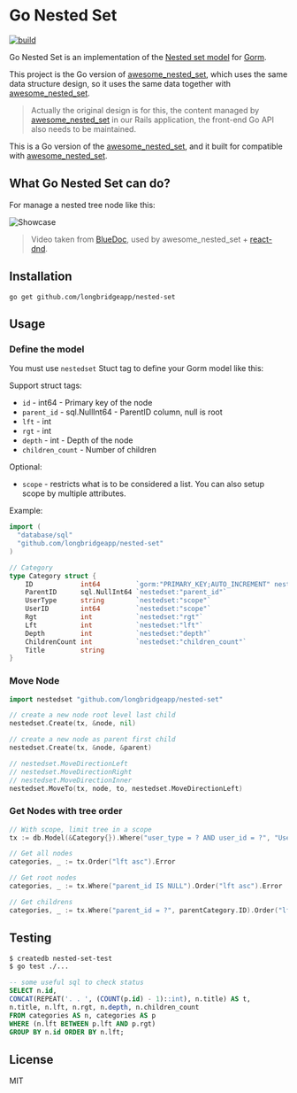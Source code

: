 # Go Nested Set

[![build](https://github.com/longbridgeapp/nested-set/workflows/build/badge.svg)](https://github.com/longbridgeapp/nested-set/actions?query=workflow%3Abuild)

Go Nested Set is an implementation of the [Nested set model](https://en.wikipedia.org/wiki/Nested_set_model) for [Gorm](https://gorm.io/index.html).

This project is the Go version of [awesome_nested_set](https://github.com/collectiveidea/awesome_nested_set), which uses the same data structure design, so it uses the same data together with [awesome_nested_set](https://github.com/collectiveidea/awesome_nested_set).

> Actually the original design is for this, the content managed by [awesome_nested_set](https://github.com/collectiveidea/awesome_nested_set) in our Rails application, the front-end Go API also needs to be maintained.

This is a Go version of the [awesome_nested_set](https://github.com/collectiveidea/awesome_nested_set), and it built for compatible with [awesome_nested_set](https://github.com/collectiveidea/awesome_nested_set).

## What Go Nested Set can do?

For manage a nested tree node like this:

![Showcase](https://user-images.githubusercontent.com/5518/103117256-8717d900-46a4-11eb-9079-743051b59104.gif)

> Video taken from [BlueDoc](https://github.com/huacnlee/bluedoc), used by awesome_nested_set + [react-dnd](https://react-dnd.github.io/react-dnd/examples/sortable/simple).

## Installation

```
go get github.com/longbridgeapp/nested-set
```

## Usage

### Define the model

You must use `nestedset` Stuct tag to define your Gorm model like this:

Support struct tags:

- `id` - int64 - Primary key of the node
- `parent_id` - sql.NullInt64 - ParentID column, null is root
- `lft` - int
- `rgt` - int
- `depth` - int - Depth of the node
- `children_count` - Number of children

Optional:

- `scope` - restricts what is to be considered a list. You can also setup scope by multiple attributes.

Example:

```go
import (
  "database/sql"
  "github.com/longbridgeapp/nested-set"
)

// Category
type Category struct {
	ID            int64         `gorm:"PRIMARY_KEY;AUTO_INCREMENT" nestedset:"id"`
	ParentID      sql.NullInt64 `nestedset:"parent_id"`
	UserType      string        `nestedset:"scope"`
	UserID        int64         `nestedset:"scope"`
	Rgt           int           `nestedset:"rgt"`
	Lft           int           `nestedset:"lft"`
	Depth         int           `nestedset:"depth"`
	ChildrenCount int           `nestedset:"children_count"`
	Title         string
}
```

### Move Node

```go
import nestedset "github.com/longbridgeapp/nested-set"

// create a new node root level last child
nestedset.Create(tx, &node, nil)

// create a new node as parent first child
nestedset.Create(tx, &node, &parent)

// nestedset.MoveDirectionLeft
// nestedset.MoveDirectionRight
// nestedset.MoveDirectionInner
nestedset.MoveTo(tx, node, to, nestedset.MoveDirectionLeft)
```

### Get Nodes with tree order

```go
// With scope, limit tree in a scope
tx := db.Model(&Category{}).Where("user_type = ? AND user_id = ?", "User", 100)

// Get all nodes
categories, _ := tx.Order("lft asc").Error

// Get root nodes
categories, _ := tx.Where("parent_id IS NULL").Order("lft asc").Error

// Get childrens
categories, _ := tx.Where("parent_id = ?", parentCategory.ID).Order("lft asc").Error
```

## Testing

```bash
$ createdb nested-set-test
$ go test ./...
```

```SQL
-- some useful sql to check status
SELECT n.id,
CONCAT(REPEAT('. . ', (COUNT(p.id) - 1)::int), n.title) AS t,
n.title, n.lft, n.rgt, n.depth, n.children_count
FROM categories AS n, categories AS p
WHERE (n.lft BETWEEN p.lft AND p.rgt)
GROUP BY n.id ORDER BY n.lft;
```

## License

MIT
